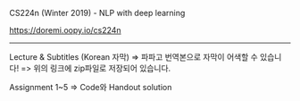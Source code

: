 CS224n (Winter 2019) - NLP with deep learning

https://doremi.oopy.io/cs224n

------------------------------------------------------------
Lecture & Subtitles (Korean 자막)
=> 파파고 번역본으로 자막이 어색할 수 있습니다!
=> 위의 링크에 zip파일로 저장되어 있습니다.

Assignment 1~5
=> Code와 Handout solution
